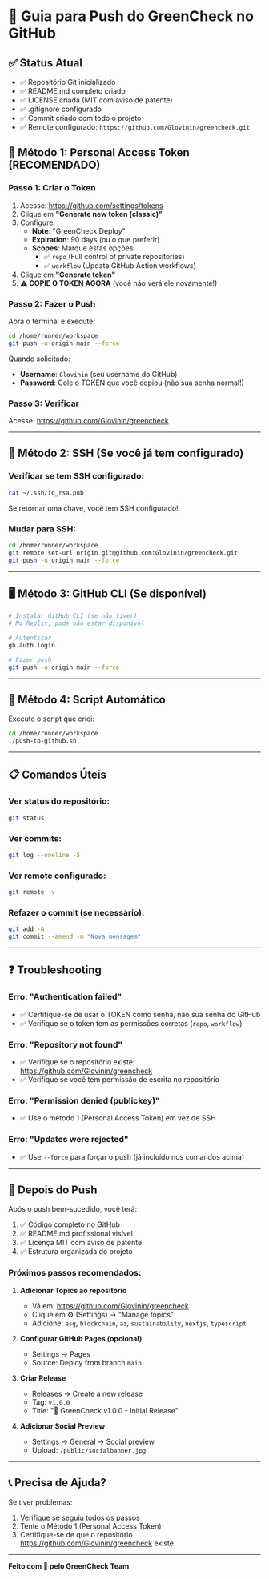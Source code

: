 # 🚀 Guia para Push do GreenCheck no GitHub

## ✅ Status Atual

- ✅ Repositório Git inicializado
- ✅ README.md completo criado
- ✅ LICENSE criada (MIT com aviso de patente)
- ✅ .gitignore configurado
- ✅ Commit criado com todo o projeto
- ✅ Remote configurado: `https://github.com/Glovinin/greencheck.git`

## 🔐 Método 1: Personal Access Token (RECOMENDADO)

### Passo 1: Criar o Token

1. Acesse: https://github.com/settings/tokens
2. Clique em **"Generate new token (classic)"**
3. Configure:
   - **Note**: "GreenCheck Deploy"
   - **Expiration**: 90 days (ou o que preferir)
   - **Scopes**: Marque estas opções:
     - ✅ `repo` (Full control of private repositories)
     - ✅ `workflow` (Update GitHub Action workflows)
4. Clique em **"Generate token"**
5. **⚠️ COPIE O TOKEN AGORA** (você não verá ele novamente!)

### Passo 2: Fazer o Push

Abra o terminal e execute:

```bash
cd /home/runner/workspace
git push -u origin main --force
```

Quando solicitado:
- **Username**: `Glovinin` (seu username do GitHub)
- **Password**: Cole o TOKEN que você copiou (não sua senha normal!)

### Passo 3: Verificar

Acesse: https://github.com/Glovinin/greencheck

---

## 🔑 Método 2: SSH (Se você já tem configurado)

### Verificar se tem SSH configurado:

```bash
cat ~/.ssh/id_rsa.pub
```

Se retornar uma chave, você tem SSH configurado!

### Mudar para SSH:

```bash
cd /home/runner/workspace
git remote set-url origin git@github.com:Glovinin/greencheck.git
git push -u origin main --force
```

---

## 🖥️ Método 3: GitHub CLI (Se disponível)

```bash
# Instalar GitHub CLI (se não tiver)
# No Replit, pode não estar disponível

# Autenticar
gh auth login

# Fazer push
git push -u origin main --force
```

---

## 🐚 Método 4: Script Automático

Execute o script que criei:

```bash
cd /home/runner/workspace
./push-to-github.sh
```

---

## 📋 Comandos Úteis

### Ver status do repositório:
```bash
git status
```

### Ver commits:
```bash
git log --oneline -5
```

### Ver remote configurado:
```bash
git remote -v
```

### Refazer o commit (se necessário):
```bash
git add -A
git commit --amend -m "Nova mensagem"
```

---

## ❓ Troubleshooting

### Erro: "Authentication failed"
- ✅ Certifique-se de usar o TOKEN como senha, não sua senha do GitHub
- ✅ Verifique se o token tem as permissões corretas (`repo`, `workflow`)

### Erro: "Repository not found"
- ✅ Verifique se o repositório existe: https://github.com/Glovinin/greencheck
- ✅ Verifique se você tem permissão de escrita no repositório

### Erro: "Permission denied (publickey)"
- ✅ Use o método 1 (Personal Access Token) em vez de SSH

### Erro: "Updates were rejected"
- ✅ Use `--force` para forçar o push (já incluído nos comandos acima)

---

## 🎯 Depois do Push

Após o push bem-sucedido, você terá:

1. ✅ Código completo no GitHub
2. ✅ README.md profissional visível
3. ✅ Licença MIT com aviso de patente
4. ✅ Estrutura organizada do projeto

### Próximos passos recomendados:

1. **Adicionar Topics ao repositório**
   - Vá em: https://github.com/Glovinin/greencheck
   - Clique em ⚙️ (Settings) → "Manage topics"
   - Adicione: `esg`, `blockchain`, `ai`, `sustainability`, `nextjs`, `typescript`

2. **Configurar GitHub Pages (opcional)**
   - Settings → Pages
   - Source: Deploy from branch `main`

3. **Criar Release**
   - Releases → Create a new release
   - Tag: `v1.0.0`
   - Title: "🌱 GreenCheck v1.0.0 - Initial Release"

4. **Adicionar Social Preview**
   - Settings → General → Social preview
   - Upload: `/public/socialbanner.jpg`

---

## 📞 Precisa de Ajuda?

Se tiver problemas:
1. Verifique se seguiu todos os passos
2. Tente o Método 1 (Personal Access Token)
3. Certifique-se de que o repositório https://github.com/Glovinin/greencheck existe

---

**Feito com 💚 pelo GreenCheck Team**

